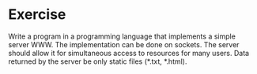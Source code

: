 # Exercise
Write a program in a programming language that implements a simple server
WWW. The implementation can be done on sockets. The server should allow it
for simultaneous access to resources for many users. Data returned by the server
be only static files (*.txt, *.html).